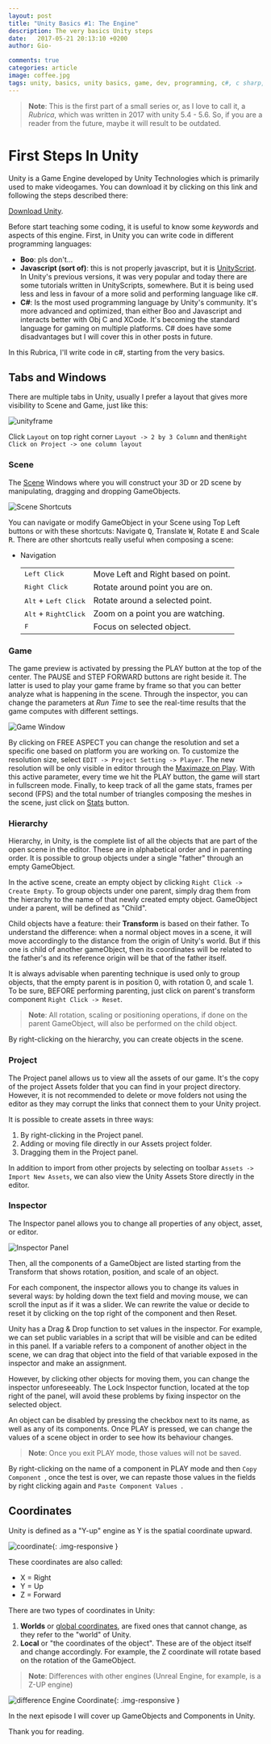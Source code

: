 ```yaml
---
layout: post
title: "Unity Basics #1: The Engine"
description: The very basics Unity steps
date:   2017-05-21 20:13:10 +0200
author: Gio-

comments: true
categories: article
image: coffee.jpg
tags: unity, basics, unity basics, game, dev, programming, c#, c sharp, tutorials, tutorial
---
```




> **Note**: This is the first part of a small series or, as I love to call it, a *Rubrica*, which was written in 2017 with unity 5.4 - 5.6. So, if you are a reader from the future, maybe it will result to be outdated.



# First Steps In Unity

Unity is a Game Engine developed by Unity Technologies which is primarily used to make videogames. You can download it by clicking on this link and following the steps described there:

[Download Unity](https://store.unity.com/?).

Before start teaching some coding, it is useful to know some *keywords* and aspects of this engine. First, in Unity you can write code in different programming languages:

- **Boo**: pls don't...
- **Javascript (sort of)**: this is not properly javascript, but it is <u>UnityScript</u>. In Unity's previous versions, it was very popular and today there are some tutorials written in UnityScripts, somewhere. But it is being used less and less in favour of a more solid and performing language like c#.
- **C#**: Is the most used programming language by Unity's community. It's more advanced and optimized, than either Boo and Javascript and interacts better with Obj C and XCode. It's becoming the standard language for gaming on multiple platforms. C# does have some disadvantages but I will cover this in other posts in future. 

In this Rubrica, I'll write code in c#, starting from the very basics.

## Tabs and Windows

There are multiple tabs in Unity, usually I prefer a layout that gives more visibility to Scene and Game, just like this: 

![unityframe](../assets/2017-05-21-unity-basics-part-1/unityframe.jpg)

Click `Layout` on top right corner `Layout -> 2 by 3 Column` and then`Right Click on Project -> one column layout`

### Scene

The <u>Scene</u> Windows where you will construct your 3D or 2D scene by manipulating, dragging and dropping GameObjects.

![Scene Shortcuts](../assets/2017-05-21-unity-basics-part-1/sceneShortcuts.jpg)

You can navigate or modify GameObject in your Scene using Top Left buttons or with these shortcuts: Navigate <kbd>Q</kbd>, Translate <kbd>W</kbd>, Rotate <kbd>E</kbd> and Scale <kbd>R</kbd>. There are other shortcuts really useful when composing a scene:

- Navigation

  |                                        |                                     |
  | -------------------------------------- | ----------------------------------- |
  | <kbd>Left Click</kbd>                  | Move Left and Right based on point. |
  | <kbd>Right Click</kbd>                 | Rotate around point you are on.     |
  | <kbd>Alt</kbd> + <kbd>Left Click</kbd> | Rotate around a selected point.     |
  | <kbd>Alt</kbd> + <kbd>RightClick</kbd> | Zoom on a point you are watching.   |
  | <kbd>F</kbd>                           | Focus on selected object.           |


### Game

The game preview is activated by pressing the PLAY button at the top of the center. The PAUSE and STEP FORWARD buttons are right beside it. The latter is used to play your game frame by frame so that you can better analyze what is happening in the scene.
Through the inspector, you can change the parameters at *Run Time* to see the real-time results that the game computes with different settings.

![Game Window](../assets/2017-05-21-unity-basics-part-1/gameWindows.jpg)

By clicking on FREE ASPECT you can change the resolution and set a specific one based on platform you are working on. To customize the resolution size, select `EDIT -> Project Setting -> Player`. The new resolution will be only  visible in editor through the <u>Maximaze on Play</u>. With this active parameter, every time we hit the PLAY button, the game will start in fullscreen mode.
Finally, to keep track of all the game stats, frames per second (FPS) and  the total number of triangles composing the meshes in the scene, just click on <u>Stats</u> button.

### Hierarchy

Hierarchy, in Unity, is the complete list of all the objects that are part of the open scene in the editor. These are in alphabetical order and in parenting order. It is possible to group objects under a single "father" through an empty GameObject.

In the active scene, create an empty object by clicking `Right Click -> Create Empty`. To group objects under one parent, simply drag them from the hierarchy to the name of that newly created empty object. GameObject under a parent, will be defined as "Child".

Child objects have a feature: their **Transform** is based on their father. To understand the difference: when a normal object moves in a scene, it will move accordingly to the distance from the origin of Unity's world. But if this one is child of another gameObject, then its coordinates will be related to the father's and its reference origin will be that of the father itself.

It is always advisable when parenting technique is used only to group objects, that the empty parent is in position 0, with rotation 0, and scale 1. To be sure, BEFORE performing parenting, just click on parent's transform component `Right Click -> Reset`.

> **Note**: All rotation, scaling or positioning operations, if done on the parent GameObject, will also be performed on the child object.

By right-clicking on the hierarchy, you can create objects in the scene.

### Project

The Project panel allows us to view all the assets of our game. It's the copy of the project Assets folder that you can find in your project directory. However, it is not recommended to delete or move folders not using the editor as they may corrupt the links that connect them to your Unity project.

It is possible to create assets in three ways:

1. By right-clicking in the Project panel.
2. Adding or moving file directly in our Assets project folder.
3. Dragging them in the Project panel.

In addition to import from other projects by selecting on toolbar `Assets -> Import New Assets`, we can also view the Unity Assets Store directly in the editor.

### Inspector

The Inspector panel allows you to change all properties of any object, asset, or editor.

![Inspector Panel](../assets/2017-05-21-unity-basics-part-1/inspectorPanel.jpg)

Then, all the components of a GameObject are listed starting from the Transform that shows rotation, position, and scale of an object.

For each component, the inspector allows you to change its values in several ways: by holding down the text field and moving mouse, we can scroll the input as if it was a slider. We can rewrite the value or decide to reset it by clicking on the top right of the component and then Reset.

Unity has a Drag & Drop function to set values in the inspector. For example, we can set public variables in a script that will be visible and can be edited in this panel. If a variable refers to a component of another object in the scene, we can drag that object into the field of that variable exposed in the inspector and make an assignment.

However, by clicking other objects for moving them, you can change the inspector unforeseeably. The Lock Inspector function, located at the top right of the panel, will avoid these problems by fixing inspector on the selected object.

An object can be disabled by pressing the checkbox next to its name, as well as any of its components.
Once PLAY is pressed, we can change the values of a scene object in order to see how its behaviour changes. 

> **Note**: Once you exit PLAY mode, those values will not be saved.

By right-clicking on the name of a component in PLAY mode and then  `Copy Component `, once the test is over, we can repaste those values in the fields by right clicking again and  `Paste Component Values `.

## Coordinates

Unity is defined as a "Y-up" engine as Y is the spatial coordinate upward.

![coordinate](../assets/2017-05-21-unity-basics-part-1/coordinate.jpg){: .img-responsive }

These coordinates are also called:

- X = Right
- Y = Up
- Z = Forward

There are two types of coordinates in Unity:

1. **Worlds** or <u>global coordinates</u>, are fixed ones that cannot change, as they refer to the "world" of Unity.
2. **Local** or "the coordinates of the object". These are of the object itself and change accordingly. For example, the Z coordinate will rotate based on the rotation of the GameObject.

>**Note**: Differences with other engines (Unreal Engine, for example, is a Z-UP engine)

![difference Engine Coordinate](../assets/2017-05-21-unity-basics-part-1/difference.jpg){: .img-responsive }



In the next episode I will cover up GameObjects and Components in Unity.



Thank you for reading.